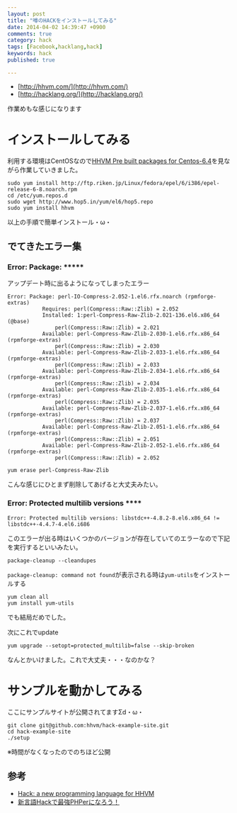 ```yaml
---
layout: post
title: "噂のHACKをインストールしてみる"
date: 2014-04-02 14:39:47 +0900
comments: true
category: hack
tags: [Facebook,hacklang,hack]
keywords: hack
published: true

---
```


- [http://hhvm.com/](http://hhvm.com/)
- [http://hacklang.org/](http://hacklang.org/)

<div class="github-widget" data-repo="facebook/hhvm"></div>

作業めもな感じになります

<!-- more -->

# インストールしてみる
利用する環境はCentOSなので[HHVM Pre built packages for Centos-6.4](https://github.com/facebook/hhvm/wiki/HHVM-Pre-built-packages-for-Centos-6.4)を見ながら作業していきました。

```
sudo yum install http://ftp.riken.jp/Linux/fedora/epel/6/i386/epel-release-6-8.noarch.rpm
cd /etc/yum.repos.d
sudo wget http://www.hop5.in/yum/el6/hop5.repo
sudo yum install hhvm
```

以上の手順で簡単インストール・ω・  

## でてきたエラー集
### Error: Package: *****
アップデート時に出るようになってしまったエラー

```
Error: Package: perl-IO-Compress-2.052-1.el6.rfx.noarch (rpmforge-extras)
           Requires: perl(Compress::Raw::Zlib) = 2.052
           Installed: 1:perl-Compress-Raw-Zlib-2.021-136.el6.x86_64 (@base)
               perl(Compress::Raw::Zlib) = 2.021
           Available: perl-Compress-Raw-Zlib-2.030-1.el6.rfx.x86_64 (rpmforge-extras)
               perl(Compress::Raw::Zlib) = 2.030
           Available: perl-Compress-Raw-Zlib-2.033-1.el6.rfx.x86_64 (rpmforge-extras)
               perl(Compress::Raw::Zlib) = 2.033
           Available: perl-Compress-Raw-Zlib-2.034-1.el6.rfx.x86_64 (rpmforge-extras)
               perl(Compress::Raw::Zlib) = 2.034
           Available: perl-Compress-Raw-Zlib-2.035-1.el6.rfx.x86_64 (rpmforge-extras)
               perl(Compress::Raw::Zlib) = 2.035
           Available: perl-Compress-Raw-Zlib-2.037-1.el6.rfx.x86_64 (rpmforge-extras)
               perl(Compress::Raw::Zlib) = 2.037
           Available: perl-Compress-Raw-Zlib-2.051-1.el6.rfx.x86_64 (rpmforge-extras)
               perl(Compress::Raw::Zlib) = 2.051
           Available: perl-Compress-Raw-Zlib-2.052-1.el6.rfx.x86_64 (rpmforge-extras)
               perl(Compress::Raw::Zlib) = 2.052
```

```
yum erase perl-Compress-Raw-Zlib
```

こんな感じにひとまず削除してあげると大丈夫みたい。

### Error: Protected multilib versions ****

```
Error: Protected multilib versions: libstdc++-4.8.2-8.el6.x86_64 != libstdc++-4.4.7-4.el6.i686
```

このエラーが出る時はいくつかのバージョンが存在していてのエラーなので下記を実行するといいみたい。

```
package-cleanup --cleandupes
```
`package-cleanup: command not found`が表示される時は`yum-utils`をインストールする

```
yum clean all
yum install yum-utils
```

でも結局だめでした。

次にこれでupdate

```
yum upgrade --setopt=protected_multilib=false --skip-broken
```

なんとかいけました。これで大丈夫・・・なのかな？

# サンプルを動かしてみる

<div class="github-widget" data-repo="hhvm/hack-example-site"></div>

ここにサンプルサイトが公開されてますΣd・ω・

```
git clone git@github.com:hhvm/hack-example-site.git
cd hack-example-site
./setup
```

※時間がなくなったのでのちほど公開


## 参考
- [Hack: a new programming language for HHVM](https://code.facebook.com/posts/264544830379293/hack-a-new-programming-language-for-hhvm/)
- [新言語Hackで最強PHPerになろう！](http://qiita.com/yone098@github/items/7ff3616030e8d19400a7)
